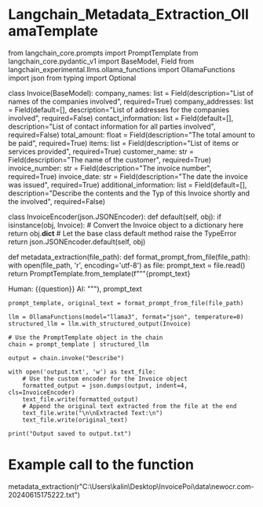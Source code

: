 # Langchain_Metadata_Extraction_OllamaTemplate

from langchain_core.prompts import PromptTemplate
from langchain_core.pydantic_v1 import BaseModel, Field
from langchain_experimental.llms.ollama_functions import OllamaFunctions
import json
from typing import Optional

class Invoice(BaseModel):
    company_names: list = Field(description="List of names of the companies involved", required=True)
    company_addresses: list = Field(default=[], description="List of addresses for the companies involved", required=False)
    contact_information: list = Field(default=[], description="List of contact information for all parties involved", required=False)
    total_amount: float = Field(description="The total amount to be paid", required=True)
    items: list = Field(description="List of items or services provided", required=True)
    customer_name: str = Field(description="The name of the customer", required=True)
    invoice_number: str = Field(description="The invoice number", required=True)
    invoice_date: str = Field(description="The date the invoice was issued", required=True)
    additional_information: list = Field(default=[], description="Describe the contents and the Typ of this Invoice shortly and the involved", required=False)

class InvoiceEncoder(json.JSONEncoder):
    def default(self, obj):
        if isinstance(obj, Invoice):
            # Convert the Invoice object to a dictionary here
            return obj.__dict__
        # Let the base class default method raise the TypeError
        return json.JSONEncoder.default(self, obj)

def metadata_extraction(file_path):
    def format_prompt_from_file(file_path):
        with open(file_path, 'r', encoding='utf-8') as file:
            prompt_text = file.read()
            return PromptTemplate.from_template(f"""{prompt_text}

Human: {{question}} 
AI: """), prompt_text

    prompt_template, original_text = format_prompt_from_file(file_path)

    llm = OllamaFunctions(model="llama3", format="json", temperature=0)
    structured_llm = llm.with_structured_output(Invoice)

    # Use the PromptTemplate object in the chain
    chain = prompt_template | structured_llm

    output = chain.invoke("Describe")

    with open('output.txt', 'w') as text_file:
        # Use the custom encoder for the Invoice object
        formatted_output = json.dumps(output, indent=4, cls=InvoiceEncoder)
        text_file.write(formatted_output)
        # Append the original text extracted from the file at the end
        text_file.write("\n\nExtracted Text:\n")
        text_file.write(original_text)

    print("Output saved to output.txt")

# Example call to the function
metadata_extraction(r"C:\Users\kalin\Desktop\InvoicePoi\data\newocr.com-20240615175222.txt")
